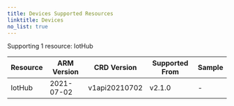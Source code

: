 ```yaml
---
title: Devices Supported Resources
linktitle: Devices
no_list: true
---
```

Supporting 1 resource: IotHub

| Resource | ARM Version | CRD Version   | Supported From | Sample |
|----------|-------------|---------------|----------------|--------|
| IotHub   | 2021-07-02  | v1api20210702 | v2.1.0         | -      |

